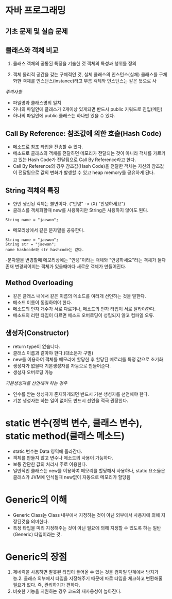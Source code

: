 # 자바 프로그래밍
## 기초 문제 및 실습 문제

## 클래스와 객체 비교

1. 클래스
   객체의 공통된 특징을 기술한 것
   객체의 특성과 행위를 정의

2. 객체
   물리적 공간을 갖는 구체적인 것, 실체
   클래스의 인스턴스(실체)
   클래스를 구체화한 객체를 인스턴스(instance)라고 부름
   객체와 인스턴스는 같은 뜻으로 사

*주의사항*
- 파일명과 클래스명의 일치
- 하나의 파일안에 클래스가 2개이상 있게되면 반드시 public 키워드로 진입(메인)
- 하나의 파일안에 public 클래스는 하나만 있을 수 있다.


## Call By Reference: 참조값에 의한 호출(Hash Code)

- 메소드로 참조 타입을 전송할 수 있다.
- 메소드로 클래스의 객체를 전달하면 메모리가 전달되는 것이 아니라
 객체를 가르키고 있는 Hash Code가 전달됨으로 Call By Reference라고 한다.
- Call By Reference의 경우 참조값(Hash Code)을 전달한 객체는 자신의 참조값이
 전달됨으로 값의 변화가 발생할 수 있고 heap memory를 공유하게 된다.


## String 객체의 특징

- 한번 생선된 객체는 불변이다. ("안녕" -> (X) "안녕하세요")
- 클래스를 객체화할때 new를 사용하지만 String은 사용하지 않아도 된다.
``` 
String name = "jaewon";
```
- 메모리상에서 같은 문자열을 공유한다.
```
String name = "jaewon";
String str = "jaewon";
name hashcode와 str hashcode는 같다.
```
-문자열을 변경할때
 메모리상에는 "안녕"이라는 객체와 "안녕하세요"라는 객체가 둘다 존재
 변경되어지는 객체가 있을때마다 새로운 객체가 만들어진다.

## Method Overloading

- 같은 클래스 내에서 같은 이름의 메소드를 여러개 선언하는 것을 말한다.
- 메소드 이름이 동일하여야 한다.
- 메소드의 인자 개수가 서로 다르거나, 메소드의 인자 타입이 서로 달라야한다.
- 메소드의 리턴 타입이 다르면 메소드 오버로딩이 성립되지 않고 컴파일 오류.

## 생성자(Constructor)

- return type이 없습니다.
- 클래스 이름과 같아야 한다.(대소문자 구별)
- new를 이용하여 객체를 메모리에 할당한 후 할당된 메로리를 특정 값으로 초기화
- 생성자가 없을때 기본생성자를 자동으로 만들어준다.
- 생성자 오버로딩 가능


*기본생성자를 선언해야 하는 경우*

- 인수를 받는 생성자가 존재하게되면 반드시 기본 생성자를 선언해야 한다.
- 기본 생성자는 하는 일이 없어도 반드시 선언을 적극 권장한다.


# static 변수(정벅 변수, 클래스 변수), static method(클래스 메소드)

- static 변수는 Data 영역에 올라간다.
- 객체를 만들지 않고 변수나 메소드의 사용이 가능하다.
- 보통 간단한 값의 처리시 주로 이용한다.
- 일반적인 클래스는 new를 이용하여 메모리를 할당해서 사용하나,
  static 요소들은 클래스가 JVM에 인식될때 new없이 자동으로 메모리가 할당됨


# Generic의 이해

- Generic Class는 Class 내부에서 지정하는 것이 아닌 외부에서 사용자에 의해 지정된것을 의미한다.
- 특정 타입을 미리 지정해주는 것이 아닌 필요에 의해 지정할 수 있도록 하는 일반(Generic) 타입이라는 것.

# Generic의 장점
1. 제네릭을 사용하면 잘못된 타입이 들어올 수 있는 것을 컴파일 단계에서 방지가능.2. 클래스 외부에서 타입을 지정해주기 때문에 따로 타입을 체크하고 변환해줄 필요가 없다. 즉, 관리하기가 편하다.
3. 비슷한 기능을 지원하는 경우 코드의 재사용성이 높아진다.

